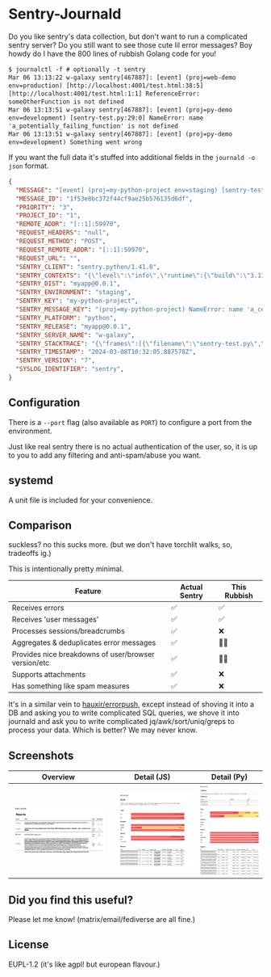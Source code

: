# Sentry-Journald

Do you like sentry's data collection, but don't want to run a complicated sentry server? Do you still want to see those cute lil error messages?
Boy howdy do I have the 800 lines of rubbish Golang code for you!

```
$ journalctl -f # optionally -t sentry
Mar 06 13:13:22 w-galaxy sentry[467887]: [event] (proj=web-demo env=production) [http://localhost:4001/test.html:38:5] [http://localhost:4001/test.html:1:1] ReferenceError: someOtherFunction is not defined
Mar 06 13:13:51 w-galaxy sentry[467887]: [event] (proj=py-demo env=development) [sentry-test.py:29:0] NameError: name 'a_potentially_failing_function' is not defined
Mar 06 13:13:51 w-galaxy sentry[467887]: [event] (proj=py-demo env=development) Something went wrong
```

If you want the full data it's stuffed into additional fields in the `journald -o json` format.

```json
{
  "MESSAGE": "[event] (proj=my-python-project env=staging) [sentry-test.py:36:0] [sentry-test.py:39:0] [sentry-test.py:42:0]  NameError: name 'a_certainly_failing_function' is not defined",
  "MESSAGE_ID": "1f53e8bc372f44cf9ae25b576135d6df",
  "PRIORITY": "3",
  "PROJECT_ID": "1",
  "REMOTE_ADDR": "[::1]:59970",
  "REQUEST_HEADERS": "null",
  "REQUEST_METHOD": "POST",
  "REQUEST_REMOTE_ADDR": "[::1]:59970",
  "REQUEST_URL": "",
  "SENTRY_CLIENT": "sentry.python/1.41.0",
  "SENTRY_CONTEXTS": "{\"level\":\"info\",\"runtime\":{\"build\":\"3.11.7 (main, Dec 18 2023, 00:00:00) [GCC 13.2.1 20231011 (Red Hat 13.2.1-4)]\",\"name\":\"CPython\",\"version\":\"3.11.7\"},\"trace\":{\"parent_span_id\":null,\"span_id\":\"bc764aa57d129744\",\"trace_id\":\"6e80e23f63f54be4b1871e55e7e01ed6\"},\"user\":\"hexylena\"}",
  "SENTRY_DIST": "myapp@0.0.1",
  "SENTRY_ENVIRONMENT": "staging",
  "SENTRY_KEY": "my-python-project",
  "SENTRY_MESSAGE_KEY": "(proj=my-python-project) NameError: name 'a_certainly_failing_function' is not defined",
  "SENTRY_PLATFORM": "python",
  "SENTRY_RELEASE": "myapp@0.0.1",
  "SENTRY_SERVER_NAME": "w-galaxy",
  "SENTRY_STACKTRACE": "{\"frames\":[{\"filename\":\"sentry-test.py\",\"function\":\"\\u003cmodule\\u003e\",\"in_app\":true,\"lineno\":42,\"colno\":0},{\"filename\":\"sentry-test.py\",\"function\":\"a\",\"in_app\":true,\"lineno\":39,\"colno\":0},{\"filename\":\"sentry-test.py\",\"function\":\"b\",\"in_app\":true,\"lineno\":36,\"colno\":0}]}",
  "SENTRY_TIMESTAMP": "2024-03-08T10:32:05.887578Z",
  "SENTRY_VERSION": "7",
  "SYSLOG_IDENTIFIER": "sentry",
}
```

## Configuration

There is a `--port` flag (also available as `PORT`) to configure a port from the environment.

Just like real sentry there is no actual authentication of the user, so, it is up to you to add any filtering and anti-spam/abuse you want.

## systemd

A unit file is included for your convenience.

## Comparison

suckless? no this sucks more. (but we don't have torchlit walks, so, tradeoffs ig.)

This is intentionally pretty minimal.

Feature | Actual Sentry | This Rubbish
--- | --- | ---
Receives errors | ✅ | ✅
Receives 'user messages' | ✅ | ✅
Processes sessions/breadcrumbs | ✅ | ❌
Aggregates & deduplicates error messages | ✅ | 🤷‍♀️
Provides nice breakdowns of user/browser version/etc | ✅ | 🤷‍♀️
Supports attachments | ✅ | ❌
Has something like spam measures | ✅ | ❌

It's in a similar vein to [hauxir/errorpush](https://github.com/hauxir/errorpush), except instead of shoving it into a DB and asking you to write complicated SQL queries, we shove it into journald and ask you to write complicated jq/awk/sort/uniq/greps to process your data. Which is better? We may never know.

## Screenshots

Overview | Detail (JS) | Detail (Py)
--- |--- | ---
![A list of issues are shown with emoji and sparkcharts indicating their recency](./images/list.png) | ![Detail page showing a browser version breakdown](./images/detail-js.png) | ![Detail page without a browser version breakdown but other things are noted.](./images/detail-py.png)

## Did you find this useful?

Please let me know! (matrix/email/fediverse are all fine.)

## License

EUPL-1.2 (it's like agpl! but european flavour.)
